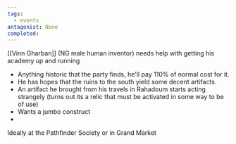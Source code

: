 ```yaml
---
tags:
  - events
antagonist: None
completed:
---
```

[[Vinn Gharban]] (NG male human inventor) needs help with getting his academy up and running 
- Anything historic that the party finds, he'll pay 110% of normal cost for it. 
- He has hopes that the ruins to the south yield some decent artifacts. 
- An artifact he brought from his travels in Rahadoum starts acting strangely (turns out its a relic that must be activated in some way to be of use)
- Wants a jumbo construct 
- 
 <span data-category='red' data-calendar="Calendar of Golarion" data-date='Sarenith-1-4725' data-name='Academic Woes: Meet Vinn Gharban'>Ideally at the Pathfinder Society or in Grand Market</span>